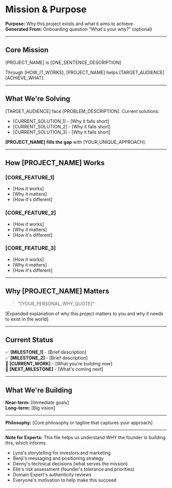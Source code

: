 # Mission & Purpose

**Purpose:** Why this project exists and what it aims to achieve  
**Generated From:** Onboarding question "What's your why?" (optional)

---

## Core Mission

[PROJECT_NAME] is [ONE_SENTENCE_DESCRIPTION]

Through [HOW_IT_WORKS], [PROJECT_NAME] helps [TARGET_AUDIENCE] [ACHIEVE_WHAT].

---

## What We're Solving

[TARGET_AUDIENCE] face [PROBLEM_DESCRIPTION]. Current solutions:
- [CURRENT_SOLUTION_1] - [Why it falls short]
- [CURRENT_SOLUTION_2] - [Why it falls short]
- [CURRENT_SOLUTION_3] - [Why it falls short]

**[PROJECT_NAME] fills the gap** with [YOUR_UNIQUE_APPROACH].

---

## How [PROJECT_NAME] Works

### [CORE_FEATURE_1]
- [How it works]
- [Why it matters]
- [How it's different]

### [CORE_FEATURE_2]
- [How it works]
- [Why it matters]
- [How it's different]

### [CORE_FEATURE_3]
- [How it works]
- [Why it matters]
- [How it's different]

---

## Why [PROJECT_NAME] Matters

> "[YOUR_PERSONAL_WHY_QUOTE]"

[Expanded explanation of why this project matters to you and why it needs to exist in the world]

---

## Current Status

✅ **[MILESTONE_1]** - [Brief description]  
✅ **[MILESTONE_2]** - [Brief description]  
🔄 **[CURRENT_WORK]** - [What you're building now]  
📅 **[NEXT_MILESTONE]** - [What's coming next]

---

## What We're Building

**Near-term:** [Immediate goals]  
**Long-term:** [Big vision]

---

**Philosophy:** [Core philosophy or tagline that captures your approach]

---

**Note for Experts:** This file helps us understand WHY the founder is building this, which informs:
- Lyna's storytelling for investors and marketing
- Benji's messaging and positioning strategy
- Denny's technical decisions (what serves the mission)
- Elle's risk assessment (founder's tolerance and priorities)
- Domain Expert's authenticity reviews
- Everyone's motivation to help make this succeed

